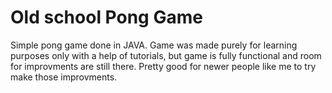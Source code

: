 
# Old school Pong Game

Simple pong game done in JAVA. Game was made purely for learning purposes only with a help of tutorials, but game is fully functional and room for improvments are still there. Pretty good for newer people like me to try make those improvments.


